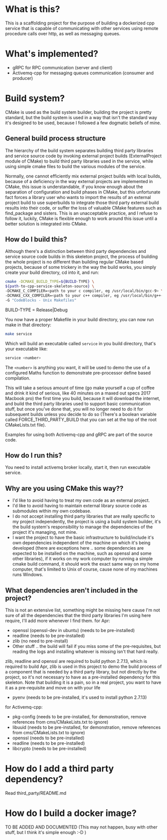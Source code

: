 # What is this?

This is a scaffolding project for the purpose of building a dockerized cpp service that is capable of communicating with 
other services using remote procedure calls over http, as well as messaging queues.

# What's implemented?

- gRPC for RPC communication (server and client)
- Activemq-cpp for messaging queues communication (consumer and producer)

# Build system?

CMake is used as the build system builder, building the project is pretty standard, but the build system is used in a way that 
isn't the standard way it's designed to be used, because I followed a few dogmatic beliefs of mine.

## General build process structure

The hierarchy of the build system separates building third party libraries and service source code by invoking external
project builds (ExternalProject module of CMake) to build third party libraries used in the service, while using simple
cmake files to build the various modules of the service.
 
 Normally, one cannot efficiently mix external project builds with local builds, because of a deficiency in the way
 external projects are implemented in CMake, this issue is understandable, if you know enough about the separation of
 configuration and build phases in CMake, but this unfortunate fact forces a library user who wants to import the results 
 of an external project build to use superbuilds to integrate those third party external build results into their code, 
 or suffer the loss of valuable CMake features such as find_package and sisters. This is an unacceptable practice, and 
 I refuse to follow it, luckily, CMake is flexible enough to work around this issue until a better solution is integrated
 into CMake.
 
 ## How do I build this?

Although there's a distinction between third party dependencies and service source code builds in this skeleton project,
the process of building the whole project is no different than building regular CMake based projects, 
because of some trickery in the way the build works, you simply create your build directory, cd into it, and run:

```bash
cmake -DCMAKE_BUILD_TYPE=${BUILD-TYPE} \
${path-to-cpp-service-skeleton-source} \
-DCMAKE_C_COMPILER=<path to your c compiler, eg /usr/local/bin/gcc-9> \
-DCMAKE_CXX_COMPILER=<path to your c++ compiler, eg /usr/local/bin/g++-9> \
-G "CodeBlocks - Unix Makefiles"
```
BUILD-TYPE = Release|Debug

You now have a proper Makefile in your build directory, you can now run make in that directory:

```bash
make service
```

Which will build an executable called `service` in you build directory, that's your executable like:
```bash
service <number>
```
The `<number>` is anything you want, it will be used to demo the use of a configured Maths function to demonstrate
pre-processor define based compilation.

This will take a serious amount of time (go make yourself a cup of coffee and drink it kind of serious, like 40 minutes
on a maxed out specs 2017 Macbook pro) the first time you build, because it will download the internet, and build the 
third party libraries used to support basic communication stuff, but once you've done that, you will no longer need to 
do it for subsequent builds unless you decide to do so (There's a boolean variable called FORCE_THIRD_PARTY_BUILD 
that you can set at the top of the root CMakeLists.txt file).

Examples for using both Activemq-cpp and gRPC are part of the source code.

## How do I run this?

You need to install activemq broker locally, start it, then run executable service.

## Why are you using CMake this way??

- I'd like to avoid having to treat my own code as an external project.
- I'd like to avoid having to maintain external library source code as submodules within my own codebase.
- I do not accept installing third party libraries that are really specific to my project independently, the project
is using a build system builder, it's the build system's responsibility to manage the dependencies of the project it's 
managing, not mine.
- I want the project to have the basic infrastructure to build/include it's own dependencies independent of the machine
on which it's being developed (there are exceptions here .. some dependencies are expected to be installed on the machine, 
such as openssl and some other libraries), if it works on my work computer by running a simple cmake build command,
it should work the exact same way on my home computer, that's limited to Unix of course, cause none of my machines runs 
Windows.

## What dependencies aren't included in the project?

This is not an extensive list, something might be missing here cause I'm not sure of all the dependencies that the third
party libraries I'm using here require, I'll add more whenever I find them.
for Apr:
- openssl (openssl-dev in ubuntu) (needs to be pre-installed)
- readline (needs to be pre-installed)
- zlib (no need to pre-install)
- Other stuff .. the build will fail if you miss some of the pre-requisites, but reading the logs and installing whatever
is missing isn't that hard really.

zlib, readline and openssl are required to build python 2.7.13, which is required to build Apr, zlib is used in this 
project to demo the build process of a component that is needed by a third party library,
but not directly by the project, so it's not necessary to have as a pre-installed dependency for this skeleton.
Note that building it is a pain, so in a real project, you want to have it as a pre-requisite and move on with your life

- pyenv (needs to be pre-installed, it's used to install python 2.7.13)

for Activemq-cpp:
- pkg-config (needs to be pre-installed, for demonstration, remove references from cms/CMakeLists.txt to ignore)
- libuuid (needs to be pre-installed, for demonstration, remove references from cms/CMakeLists.txt to ignore)
- openssl (needs to be pre-installed)
- readline (needs to be pre-installed)
- libcrypto (needs to be pre-installed)

# How do I add a third party dependency?

Read third_party/README.md

# How do I build a docker image?

TO BE ADDED AND DOCUMENTED (This may not happen, busy with other stuff, but I think it's simple enough :-D )
